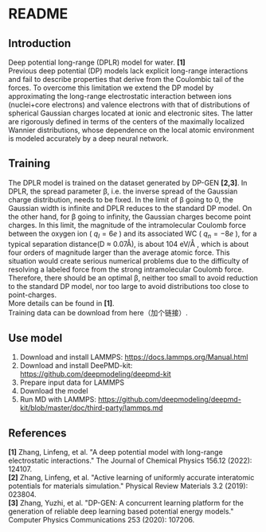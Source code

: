 # README

## Introduction
Deep potential long-range (DPLR) model for water. **[1]**  
Previous deep potential (DP) models lack explicit long-range interactions and fail to describe properties that derive from the Coulombic tail of the forces. To overcome this limitation we extend the DP model by approximating the long-range electrostatic interaction between ions (nuclei+core electrons) and valence electrons with that of distributions of spherical Gaussian charges located at ionic and electronic sites. The latter are rigorously defined in terms of the centers of the maximally localized Wannier distributions, whose dependence on the local atomic environment is modeled accurately by a deep neural network.

## Training
The DPLR model is trained on the dataset generated by DP-GEN **[2,3]**. In DPLR, the spread parameter β, i.e. the inverse spread of the Gaussian charge distribution, needs to be fixed. In the limit of β going to 0, the Gaussian width is infinite and DPLR reduces to the standard DP model. On the other hand, for β going to infinity, the Gaussian charges become point charges. In this limit, the magnitude of the intramolecular Coulomb force between the oxygen ion ( $q_I = 6e$ ) and its associated WC ( $q_n = −8e$ ), for a typical separation distance(D ≈ 0.07Å), is about 104 eV/Å , which is about four orders of magnitude larger than the average atomic force. This situation would create serious numerical problems due to the difficulty of resolving a labeled force from the strong intramolecular Coulomb force. Therefore, there should be an optimal β, neither too small to avoid reduction to the standard DP model, nor too large to avoid distributions too close to point-charges.  
More details can be found in **[1]**.  
Training data can be download from here（加个链接）.

## Use model
1. Download and install LAMMPS: https://docs.lammps.org/Manual.html
2. Download and install DeePMD-kit: https://github.com/deepmodeling/deepmd-kit
3. Prepare input data for LAMMPS
4. Download the model
5. Run MD with LAMMPS: https://github.com/deepmodeling/deepmd-kit/blob/master/doc/third-party/lammps.md

## References
**[1]** Zhang, Linfeng, et al. "A deep potential model with long-range electrostatic interactions." The Journal of Chemical Physics 156.12 (2022): 124107.  
**[2]** Zhang, Linfeng, et al. "Active learning of uniformly accurate interatomic potentials for materials simulation." Physical Review Materials 3.2 (2019): 023804.  
**[3]** Zhang, Yuzhi, et al. "DP-GEN: A concurrent learning platform for the generation of reliable deep learning based potential energy models." Computer Physics Communications 253 (2020): 107206.
